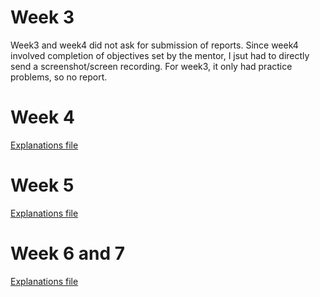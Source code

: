 # Week 3
Week3 and week4 did not ask for submission of reports. Since week4 involved completion of objectives set by the mentor, I jsut had to directly send a screenshot/screen recording. For week3, it only had practice problems, so no report. <br>
# Week 4
[Explanations file](week4/Week4-explanations.md) <br>
# Week 5
[Explanations file](week5/week5-explanations.md) <br>
# Week 6 and 7
[Explanations file](week67/Week67-explanations.md) <br>
